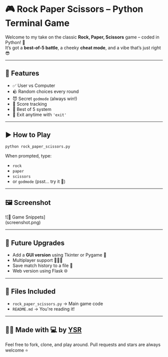 
# 🎮 Rock Paper Scissors – Python Terminal Game

Welcome to my take on the classic **Rock, Paper, Scissors** game – coded in Python! 🐍  
It’s got a **best-of-5 battle**, a cheeky **cheat mode**, and a vibe that’s just right 😎

---

## 🧠 Features
- ✅ User vs Computer
- 🪨 Random choices every round
- 😈 Secret `godmode` (always win!)
- 🧮 Score tracking
- 🏁 Best of 5 system
- 🚪 Exit anytime with `'exit'`

---

## ▶️ How to Play

```bash
python rock_paper_scissors.py
```

When prompted, type:

- `rock`
- `paper`
- `scissors`
- or `godmode` (psst… try it 👀)

---

## 🖼️ Screenshot

![📸 Game Snippets]  
(screenshot.png)

---

## 🚀 Future Upgrades
- Add a **GUI version** using Tkinter or Pygame 🎨
- Multiplayer support 🧑‍🤝‍🧑
- Save match history to a file 📁
- Web version using Flask 🌐

---

## 📁 Files Included
- `rock_paper_scissors.py` → Main game code
- `README.md` → You're reading it!

---

## 👨‍💻 Made with 💻 by [YSR](https://github.com/YOURUSERNAME)

Feel free to fork, clone, and play around. Pull requests and stars are always welcome ⭐
